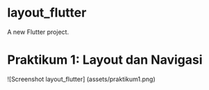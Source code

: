 # layout_flutter

A new Flutter project.

# Praktikum 1: Layout dan Navigasi
![Screenshot layout_flutter] (assets/praktikum1.png)